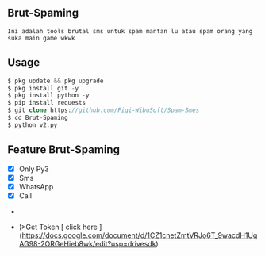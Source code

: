 ## Brut-Spaming
```
Ini adalah tools brutal sms untuk spam mantan lu atau spam orang yang suka main game wkwk
```
## Usage
```php
$ pkg update && pkg upgrade
$ pkg install git -y
$ pkg install python -y
$ pip install requests
$ git clone https://github.com/Fiqi-WibuSoft/Spam-Smes
$ cd Brut-Spaming
$ python v2.py
```
## Feature Brut-Spaming
- [X] Only Py3
- [X] Sms
- [X] WhatsApp
- [X] Call
- ```
- ¦>Get Token [ click here ] (https://docs.google.com/document/d/1CZ1cnetZmtVRJo6T_9wacdH1UqAG98-2ORGeHieb8wk/edit?usp=drivesdk)
